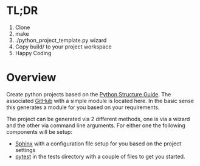 TL;DR
=====

1. Clone
2. make
3. ./python_project_template.py wizard
4. Copy build/<name> to your project workspace
5. Happy Coding

Overview
========

Create python projects based on the [Python Structure Guide](http://docs.python-guide.org/en/latest/writing/structure/).
The associated [GitHub](https://github.com/kennethreitz/samplemod) with a simple module is located here.
In the basic sense this generates a module for you based on your requirements.

The project can be generated via 2 different methods, one is via a wizard and the other via command line arguments.
For either one the following components will be setup:

* [Sphinx](http://www.sphinx-doc.org/en/1.5.1/) with a configuration file setup for you based on the project settings
* [pytest](http://doc.pytest.org/en/latest/) in the tests directory with a couple of files to get you started.
